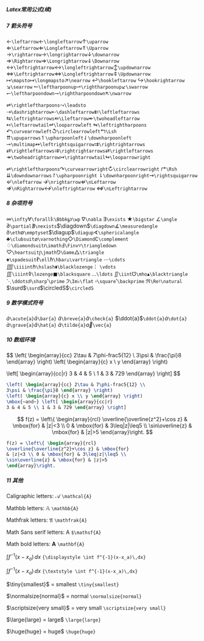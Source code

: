##### Latex常用公式(续)

##### 7 箭头符号

$\leftarrow$`\leftarrow`$\longleftarrow$`\longleftarrow`$\uparrow$`\uparrow`
$\Leftarrow$`\Leftarrow`$\Longleftarrow$`\Longleftarrow`$\Uparrow$`\Uparrow`
$\rightarrow$`\rightarrow`$\longrightarrow$`\longrightarrow`$\downarrow$`\downarrow`
$\Rightarrow$`\Rightarrow`$\Longrightarrow$`\Longrightarrow`$\Downarrow$`\Downarrow`
$\leftrightarrow$`\leftrightarrow`$\longleftrightarrow$`\longleftrightarrow`$\updownarrow$`\updownarrow`
$\Leftrightarrow$`\Leftrightarrow`$\Longleftrightarrow$`\Longleftrightarrow`$\Updownarrow$`\Updownarrow`
$\mapsto$`\mapsto`$\longmapsto$`\longmapsto`$\nearrow$`\nearrow`
$\hookleftarrow$`\hookleftarrow` $\hookrightarrow$`\hookrightarrow` $\searrow$`\searrow`
$\leftharpoonup$`\leftharpoonup`$\rightharpoonup$`\rightharpoonup`$\swarrow$`\swarrow`
$\leftharpoondown$`\leftharpoondown`$\rightharpoondown$`\rightharpoondown`$\nwarrow$`\nwarrow`

$\rightleftharpoons$`\rightleftharpoons`$\leadsto$`\leadsto`
$\dashrightarrow$`\dashrightarrow`$\dashleftarrow$`\dashleftarrow`$\leftleftarrows$`\leftleftarrows`
$\leftrightarrows$`\leftrightarrows`$\Lleftarrow$`\Lleftarrow`$\twoheadleftarrow$`\twoheadleftarrow`
$\leftarrowtail$`\leftarrowtail`$\looparrowleft$`\looparrowleft` $\leftrightharpoons$`\leftrightharpoons`
$\curvearrowleft$`\curvearrowleft`$\circlearrowleft$`\circlearrowleft`$\Lsh$`\Lsh`
$\upuparrows$`\upuparrows`$\upharpoonleft$`\upharpoonleft`$\downharpoonleft$`\downharpoonleft`
$\multimap$`\multimap`$\leftrightsquigarrow$`\leftrightsquigarrow`$\rightrightarrows$`\rightrightarrows`
$\rightleftarrows$`\rightleftarrows`$\rightrightarrows$`\rightrightarrows`$\rightleftarrows$`\rightleftarrows`
$\twoheadrightarrow$`\twoheadrightarrow`$\rightarrowtail$`\rightarrowtail`$\looparrowright$`\looparrowright`

$\rightleftharpoons$`\rightleftharpoons`$\curvearrowright$`\curvearrowright`$\circlearrowright$`\circlearrowright`
$\Rsh$`\Rsh` $\downdownarrows$`\downdownarrows`$\upharpoonright$`\upharpoonright`
$\downharpoonright$`\downharpoonright`$\rightsquigarrow$`\rightsquigarrow`
$\nleftarrow$`\nleftarrow` $\nrightarrow$`\nrightarrow`$\nLeftarrow$`\nLeftarrow`
$\nRightarrow$`\nRightarrow`$\nleftrightarrow$`\nleftrightarrow` $\nLeftrightarrow$`\nLeftrightarrow`

##### 8 杂项符号

$\infty$`\infty`$\forall$`\forall`$\Bbbk$`\Bbbk`$\wp$`\wp`
$\nabla$`\nabla` $\exists$`\exists` $\bigstar$`\bigstar` $\angle$`\angle`
$\partial$`\partial`$\nexists$`\nexists`$\diagdown$`\diagdown`$\measuredangle$`\measuredangle`
$\eth$`\eth`$\emptyset$`\emptyset`$\diagup$`\diagup`$\sphericalangle$`\sphericalangle`
$\clubsuit$`\clubsuit`$\varnothing$`\varnothing`$\Diamond$`\Diamond`$\complement$`\complement`
$\diamondsuit$`\diamondsuit`$\imath$`\imath`$\Finv$`\Finv`$\triangledown$`\triangledown`
$\heartsuit$`\heartsuit`$\jmath$`\jmath`$\Game$`\Game`$\triangle$`\triangle`
$\spadesuit$`\spadesuit`$\ell$`\ell`$\hbar$`\hbar`$\vartriangle$`\vartriangle`
$\cdots$`\cdots`
$\iiiint$`\iiiint`$\hslash$`\hslash`$\blacklozenge$`\blacklozenge`$\vdots$ `\vdots`
$\iiint$`\iiint`$\lozenge$`\lozenge`$\blacksquare$`\blacksquare`
$\ldots$`\ldots`
$\iint$`\iint`$\mho$`\mho`$\blacktriangle$`\blacktriangle`
$\ddots$`\ddots`$\sharp$`\sharp`$\prime$`\prime`
$\Im$`\Im`$\flat$`\flat` $\square$`\square`$\backprime$`\backprime`
$\Re$`\Re`$\natural$`\natural`
$\surd$`\surd`$\circledS$`\circledS`

##### 9 数学模式符号

$\acute{a}$`\acute{a}`$\bar{a}$`\bar{a}`
$\breve{a}$`\breve{a}`$\check{a}$`\check{a}`
$\ddot{a}$`\ddot{a}`$\dot{a}$`\dot{a}`
$\grave{a}$`\grave{a}`$\hat{a}$`\hat{a}`
$\tilde{a}$`\tilde{a}`$\vec{a}$`\vec{a}`

##### 10 数组环境

$$
\left( \begin{array}{cc} 2\tau & 7\phi-frac5{12} \\
3\psi & \frac{\pi}8 \end{array} \right)
\left( \begin{array}{c} x \\ y \end{array} \right)
 
$$
$$
\left[ \begin{array}{cc|r}
3 & 4 & 5 \\ 1 & 3 & 729 \end{array} \right]
$$
```latex
\left( \begin{array}{cc} 2\tau & 7\phi-frac5{12} \\
3\psi & \frac{\pi}8 \end{array} \right)
\left( \begin{array}{c} x \\ y \end{array} \right)
\mbox{~and~} \left[ \begin{array}{cc|r}
3 & 4 & 5 \\ 1 & 3 & 729 \end{array} \right]
```

$$
f(z) = \left\{ \begin{array}{rcl}
\overline{\overline{z^2}+\cos z} & \mbox{for}
& |z|<3 \\ 0 & \mbox{for} & 3\leq|z|\leq5 \\
\sin\overline{z} & \mbox{for} & |z|>5
\end{array}\right.
$$

```latex
f(z) = \left\{ \begin{array}{rcl}
\overline{\overline{z^2}+\cos z} & \mbox{for}
& |z|<3 \\ 0 & \mbox{for} & 3\leq|z|\leq5 \\
\sin\overline{z} & \mbox{for} & |z|>5
\end{array}\right.
```
##### 11 其他

Caligraphic letters: $\mathcal{A}$ `\mathcal{A}`

Mathbb letters: $\mathbb{A}$ `\mathbb{A}`

Mathfrak letters: $\mathfrak{A}$ `\mathfrak{A}`

Math Sans serif letters: $\mathsf{A}$ `$\mathsf{A}`

Math bold letters: $\mathbf{A}$ `\mathbf{A}`

${\displaystyle \int f^{-1}(x-x_a)\,dx}$ `{\displaystyle \int f^{-1}(x-x_a)\,dx}`

${\textstyle \int f^{-1}(x-x_a)\,dx}$ `{\textstyle \int f^{-1}(x-x_a)\,dx}`

$\tiny{smallest}$ = smallest `\tiny{smallest}`

$\normalsize{normal}$ = normal `\normalsize{normal}`

$\scriptsize{very small}$ = very small `\scriptsize{very small}`

$\large{large} = large$ `\large{large}`

$\huge{huge} = huge$ `\huge{huge}`